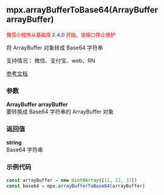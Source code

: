 ## mpx.arrayBufferToBase64(ArrayBuffer arrayBuffer)
<font color="#fa5151" style="font-weight:bold;" size="2">微信小程序从基础库 <font style="color: #576b95;">2.4.0</font> 开始，该接口停止维护</font>

将 ArrayBuffer 对象转成 Base64 字符串

支持情况： 微信、支付宝、web、RN

[参考文档](https://developers.weixin.qq.com/miniprogram/dev/api/base/wx.arrayBufferToBase64.html)

### 参数
**ArrayBuffer arrayBuffer**\
要转换成 Base64 字符串的 ArrayBuffer 对象

### 返回值
**string**\
Base64 字符串

### 示例代码
```js
const arrayBuffer = new Uint8Array([11, 22, 33])
const base64 = mpx.arrayBufferToBase64(arrayBuffer)
```